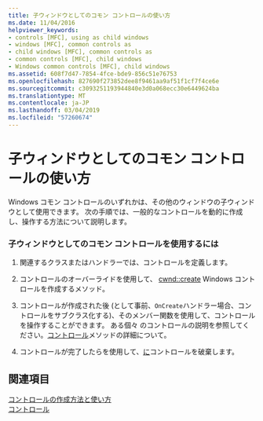 ```yaml
---
title: 子ウィンドウとしてのコモン コントロールの使い方
ms.date: 11/04/2016
helpviewer_keywords:
- controls [MFC], using as child windows
- windows [MFC], common controls as
- child windows [MFC], common controls as
- common controls [MFC], child windows
- Windows common controls [MFC], child windows
ms.assetid: 608f7d47-7854-4fce-bde9-856c51e76753
ms.openlocfilehash: 827690f273852dee8f9461aa9af51f1cf7f4ce6e
ms.sourcegitcommit: c3093251193944840e3d0a068ecc30e6449624ba
ms.translationtype: MT
ms.contentlocale: ja-JP
ms.lasthandoff: 03/04/2019
ms.locfileid: "57260674"
---
```

# <a name="using-a-common-control-as-a-child-window"></a>子ウィンドウとしてのコモン コントロールの使い方

Windows コモン コントロールのいずれかは、その他のウィンドウの子ウィンドウとして使用できます。 次の手順では、一般的なコントロールを動的に作成し、操作する方法について説明します。

### <a name="to-use-a-common-control-as-a-child-window"></a>子ウィンドウとしてのコモン コントロールを使用するには

1. 関連するクラスまたはハンドラーでは、コントロールを定義します。

1. コントロールのオーバーライドを使用して、 [cwnd::create](../mfc/reference/cwnd-class.md#create) Windows コントロールを作成するメソッド。

1. コントロールが作成された後 (として事前、`OnCreate`ハンドラー場合、コントロールをサブクラス化する)、そのメンバー関数を使用して、コントロールを操作することができます。 ある個々 のコントロールの説明を参照してください。[コントロール](../mfc/controls-mfc.md)メソッドの詳細について。

1. コントロールが完了したらを使用して、[に](../mfc/reference/cwnd-class.md#destroywindow)コントロールを破棄します。

## <a name="see-also"></a>関連項目

[コントロールの作成方法と使い方](../mfc/making-and-using-controls.md)<br/>
[コントロール](../mfc/controls-mfc.md)
